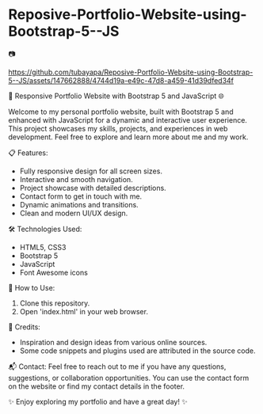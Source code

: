# Reposive-Portfolio-Website-using-Bootstrap-5--JS

📷 

https://github.com/tubayapa/Reposive-Portfolio-Website-using-Bootstrap-5--JS/assets/147662888/4744d19a-e49c-47d8-a459-41d39dfed34f



🚀 Responsive Portfolio Website with Bootstrap 5 and JavaScript 🌐

Welcome to my personal portfolio website, built with Bootstrap 5 and enhanced with JavaScript for a dynamic and interactive user experience. This project showcases my skills, projects, and experiences in web development. Feel free to explore and learn more about me and my work.

📋 Features:
- Fully responsive design for all screen sizes.
- Interactive and smooth navigation.
- Project showcase with detailed descriptions.
- Contact form to get in touch with me.
- Dynamic animations and transitions.
- Clean and modern UI/UX design.

🛠️ Technologies Used:
- HTML5, CSS3
- Bootstrap 5
- JavaScript
- Font Awesome icons


🌟 How to Use:
1. Clone this repository.
2. Open 'index.html' in your web browser.


📝 Credits:
- Inspiration and design ideas from various online sources.
- Some code snippets and plugins used are attributed in the source code.

📬 Contact:
Feel free to reach out to me if you have any questions, suggestions, or collaboration opportunities. You can use the contact form on the website or find my contact details in the footer.


✨ Enjoy exploring my portfolio and have a great day! ✨

